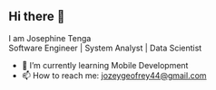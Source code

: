 ## Hi there 👋

I am Josephine Tenga
<br>
Software Engineer | System Analyst | Data Scientist

- 🌱 I’m currently learning Mobile Development
- 📫 How to reach me: jozeygeofrey44@gmail.com
<!--
- 🔭 I’m currently working on ...
- 👯 I’m looking to collaborate on ...
- 🤔 I’m looking for help with ...
- 💬 Ask me about ...
- 😄 Pronouns: ...
- ⚡ Fun fact: ...
-->
